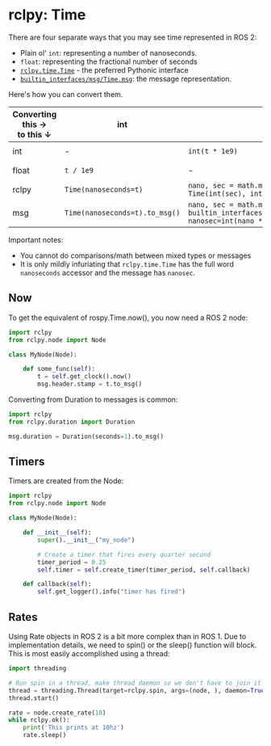 # rclpy: Time

There are four separate ways that you may see time represented in ROS 2:

 * Plain ol' `int`: representing a number of nanoseconds.
 * `float`: representing the fractional number of seconds
 * [`rclpy.time.Time`](https://github.com/ros2/rclpy/blob/rolling/rclpy/rclpy/time.py) - the preferred Pythonic interface
 * [`builtin_interfaces/msg/Time.msg`](https://github.com/ros2/rcl_interfaces/blob/master/builtin_interfaces/msg/Time.msg): the message representation.

Here's how you can convert them.

| Converting this →<br>to this ↓ | int                            | float                                                                                              | rclpy                 | msg                       |
| ------------------------------ | ------------------------------ | -------------------------------------------------------------------------------------------------- | --------------------- | ------------------------- |
| int                            | -                              | `int(t * 1e9)`                                                                                     | `t.nanoseconds`       | `t.sec * 1e9 + t.nanosec` |
| float                          | `t / 1e9`                      | -                                                                                                  | `t.nanoseconds / 1e9` | `t.sec + t.nanosec / 1e9` |
| rclpy                          | `Time(nanoseconds=t)`          | `nano, sec = math.modf(t)`<br>`Time(int(sec), int(nano * 1e9))`                                    | -                     | `Time.from_msg(t)`        |
| msg                            | `Time(nanoseconds=t).to_msg()` | `nano, sec = math.modf(t)`<br>`builtin_interfaces.msg.Time(sec=int(sec), nanosec=int(nano * 1e9))` | `t.to_msg()`          | -                         |

Important notes:

 * You cannot do comparisons/math between mixed types or messages
 * It is only mildly infuriating that `rclpy.time.Time` has the full word `nanoseconds` accessor and the message has `nanosec`.

## Now

To get the equivalent of rospy.Time.now(), you now need a ROS 2 node:

```python
import rclpy
from rclpy.node import Node

class MyNode(Node):

    def some_func(self):
        t = self.get_clock().now()
        msg.header.stamp = t.to_msg()
```

Converting from Duration to messages is common:

```python
import rclpy
from rclpy.duration import Duration

msg.duration = Duration(seconds=1).to_msg()
```

## Timers

Timers are created from the Node:

```python
import rclpy
from rclpy.node import Node

class MyNode(Node):

    def __init__(self):
        super().__init__("my_node")

        # Create a timer that fires every quarter second
        timer_period = 0.25
        self.timer = self.create_timer(timer_period, self.callback)

    def callback(self):
        self.get_logger().info("timer has fired")
```

## Rates

Using Rate objects in ROS 2 is a bit more complex than in ROS 1. Due to implementation
details, we need to spin() or the sleep() function will block. This is most easily
accomplished using a thread:

```python
import threading

# Run spin in a thread, make thread daemon so we don't have to join it to exit
thread = threading.Thread(target=rclpy.spin, args=(node, ), daemon=True)
thread.start()

rate = node.create_rate(10)
while rclpy.ok():
    print('This prints at 10hz')
    rate.sleep()
```
